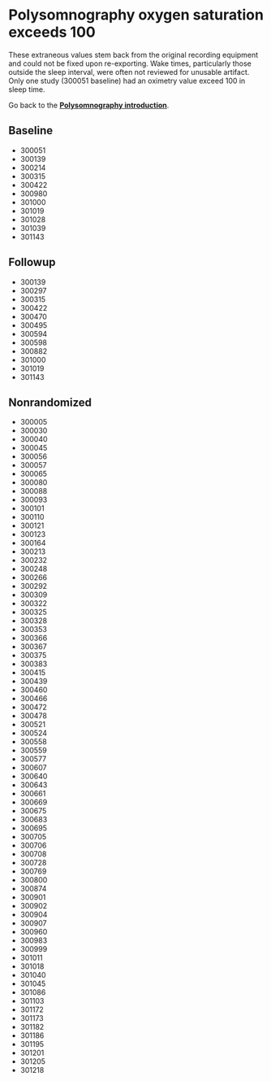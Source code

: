 # Polysomnography oxygen saturation exceeds 100

These extraneous values stem back from the original recording equipment and could not be fixed upon re-exporting. Wake times, particularly those outside the sleep interval, were often not reviewed for unusable artifact. Only one study (300051 baseline) had an oximetry value exceed 100 in sleep time.

Go back to the **[Polysomnography introduction](:pages_path:/polysomnography-introduction.md)**.

## Baseline

- 300051
- 300139
- 300214
- 300315
- 300422
- 300980
- 301000
- 301019
- 301028
- 301039
- 301143

## Followup

- 300139
- 300297
- 300315
- 300422
- 300470
- 300495
- 300594
- 300598
- 300882
- 301000
- 301019
- 301143

## Nonrandomized

- 300005
- 300030
- 300040
- 300045
- 300056
- 300057
- 300065
- 300080
- 300088
- 300093
- 300101
- 300110
- 300121
- 300123
- 300164
- 300213
- 300232
- 300248
- 300266
- 300292
- 300309
- 300322
- 300325
- 300328
- 300353
- 300366
- 300367
- 300375
- 300383
- 300415
- 300439
- 300460
- 300466
- 300472
- 300478
- 300521
- 300524
- 300558
- 300559
- 300577
- 300607
- 300640
- 300643
- 300661
- 300669
- 300675
- 300683
- 300695
- 300705
- 300706
- 300708
- 300728
- 300769
- 300800
- 300874
- 300901
- 300902
- 300904
- 300907
- 300960
- 300983
- 300999
- 301011
- 301018
- 301040
- 301045
- 301086
- 301103
- 301172
- 301173
- 301182
- 301186
- 301195
- 301201
- 301205
- 301218

